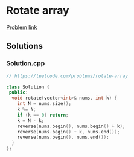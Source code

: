 # Rotate array

[Problem link](https://leetcode.com/problems/rotate-array)

## Solutions


### Solution.cpp
```cpp
// https://leetcode.com/problems/rotate-array

class Solution {
 public:
  void rotate(vector<int>& nums, int k) {
    int N = nums.size();
    k %= N;
    if (k == 0) return;
    k = N - k;
    reverse(nums.begin(), nums.begin() + k);
    reverse(nums.begin() + k, nums.end());
    reverse(nums.begin(), nums.end());
  }
};
```
